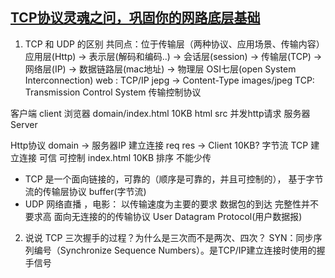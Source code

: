 ## [TCP协议灵魂之问，巩固你的网路底层基础](https://juejin.im/post/5e527c58e51d4526c654bf41)

1. TCP 和 UDP 的区别
  共同点：位于传输层（两种协议、应用场景、传输内容）
  应用层(Http) -> 表示层(解码和编码..) -> 会话层(session)  -> 传输层(TCP) -> 网络层(IP) -> 数据链路层(mac地址) -> 物理层  OSI七层(open System Interconnection)
  web : TCP/IP   jepg -> Content-Type images/jpeg
  TCP: Transmission Control System 传输控制协议

  客户端 client  浏览器 domain/index.html  10KB  html src 并发http请求
  服务器 Server 

  Http协议 domain -> 服务器IP 建立连接 req
  res  -> Client
  10KB? 字节流 
  TCP 建立连接 可信 可控制
  index.html 10KB 排序 不能少传

  - TCP 是一个面向链接的，可靠的（顺序是可靠的，并且可控制的）， 基于字节流的传输层协议
    buffer(字节流) 
  - UDP 网络直播 ，电影： 以传输速度为主要的要求 数据包的到达 完整性并不要求高
    面向无连接的的传输协议 User Datagram Protocol(用户数据报)

2. 说说 TCP 三次握手的过程？为什么是三次而不是两次、四次？
  SYN：同步序列编号（Synchronize Sequence Numbers）。是TCP/IP建立连接时使用的握手信号
